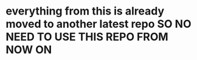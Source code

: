 # everything from this is already moved to another latest repo SO NO NEED TO USE THIS REPO FROM NOW ON  
